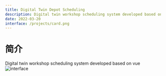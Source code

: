```yaml
---
title: Digital Twin Depot Scheduling
description: Digital twin workshop scheduling system developed based on vue
date: 2022-03-20
interface: /projects/card.png
---
```

# 简介

Digital twin workshop scheduling system developed based on vue
![interface](/projects/card.jpg)
